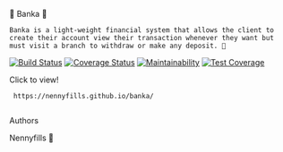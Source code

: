  &#x1F537;  Banka 🔷
```
Banka is a light-weight financial system that allows the client to create their account view their transaction whenever they want but must visit a branch to withdraw or make any deposit. 💙 
```

[![Build Status](https://travis-ci.org/Nennyfills/banka.svg?branch=develop)](https://travis-ci.org/Nennyfills/banka)
[![Coverage Status](https://coveralls.io/repos/github/Nennyfills/banka/badge.svg?branch=develop)](https://coveralls.io/github/Nennyfills/banka?branch=develop)
[![Maintainability](https://api.codeclimate.com/v1/badges/5ff27e94e53e0f0c3fd7/maintainability)](https://codeclimate.com/github/Nennyfills/banka/maintainability)
[![Test Coverage](https://api.codeclimate.com/v1/badges/5ff27e94e53e0f0c3fd7/test_coverage)](https://codeclimate.com/github/Nennyfills/banka/test_coverage)




Click to view!
```
 https://nennyfills.github.io/banka/
 
 ```

Authors

Nennyfills 🔵


